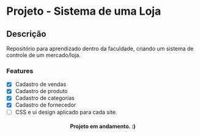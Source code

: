 # Projeto - Sistema de uma Loja

## Descrição
Repositório para aprendizado dentro da faculdade, criando um sistema de controle de um mercado/loja.

### Features

- [x] Cadastro de vendas
- [x] Cadastro de produto
- [x] Cadastro de categorias
- [x] Cadastro de fornecedor
- [ ] CSS e ui design aplicado para cada site.

<h4 align="center"> 
	Projeto em andamento. :)
</h4>

